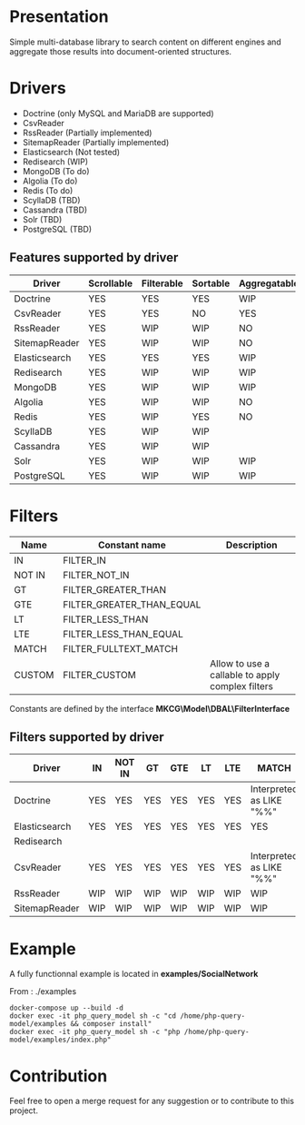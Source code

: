 # Presentation

Simple multi-database library to search content on different engines and aggregate those results into document-oriented structures.

# Drivers

* Doctrine (only MySQL and MariaDB are supported)
* CsvReader
* RssReader (Partially implemented)
* SitemapReader (Partially implemented)
* Elasticsearch (Not tested)
* Redisearch (WIP)
* MongoDB (To do)
* Algolia (To do)
* Redis (To do)
* ScyllaDB (TBD)
* Cassandra (TBD)
* Solr (TBD)
* PostgreSQL (TBD)


Features supported by driver
----------------------------

| Driver            | Scrollable | Filterable | Sortable | Aggregatable |
| ----------------- | ---------- | ---------- | -------- | ------------ |
| Doctrine          | YES        | YES        | YES      | WIP          |
| CsvReader         | YES        | YES        | NO       | YES          |
| RssReader         | YES        | WIP        | WIP      | NO           |
| SitemapReader     | YES        | WIP        | WIP      | NO           |
| Elasticsearch     | YES        | YES        | YES      | WIP          |
| Redisearch        | YES        | WIP        | WIP      | WIP          |
| MongoDB           | YES        | WIP        | WIP      | WIP          |
| Algolia           | YES        | WIP        | WIP      | NO           |
| Redis             | YES        | WIP        | YES      | NO           |
| ScyllaDB          | YES        | WIP        | WIP      |              |
| Cassandra         | YES        | WIP        | WIP      |              |
| Solr              | YES        | WIP        | WIP      | WIP          |
| PostgreSQL        | YES        | WIP        | WIP      | WIP          |

# Filters

| Name   | Constant name                | Description                                      |
| ------ | ---------------------------- | ------------------------------------------------ |
| IN     | FILTER_IN                    |                                                  |
| NOT IN | FILTER_NOT_IN                |                                                  |
| GT     | FILTER_GREATER_THAN          |                                                  |
| GTE    | FILTER_GREATER_THAN_EQUAL    |                                                  |
| LT     | FILTER_LESS_THAN             |                                                  |
| LTE    | FILTER_LESS_THAN_EQUAL       |                                                  |
| MATCH  | FILTER_FULLTEXT_MATCH        |                                                  |
| CUSTOM | FILTER_CUSTOM                | Allow to use a callable to apply complex filters |

Constants are defined by the interface **MKCG\Model\DBAL\FilterInterface**


Filters supported by driver
---------------------------

| Driver        | IN  | NOT IN | GT  | GTE | LT  | LTE | MATCH                           |
| ------------- | --- | ------ | --- | --- | --- | --- | ------------------------------- |
| Doctrine      | YES | YES    | YES | YES | YES | YES | Interpreted as LIKE "%<value>%" |
| Elasticsearch | YES | YES    | YES | YES | YES | YES | YES                             |
| Redisearch    |     |        |     |     |     |     |                                 |
| CsvReader     | YES | YES    | YES | YES | YES | YES | Interpreted as LIKE "%<value>%" |
| RssReader     | WIP | WIP    | WIP | WIP | WIP | WIP | WIP                             |
| SitemapReader | WIP | WIP    | WIP | WIP | WIP | WIP | WIP                             |


# Example

A fully functionnal example is located in **examples/SocialNetwork**

From : ./examples

```
docker-compose up --build -d
docker exec -it php_query_model sh -c "cd /home/php-query-model/examples && composer install"
docker exec -it php_query_model sh -c "php /home/php-query-model/examples/index.php"
```

# Contribution

Feel free to open a merge request for any suggestion or to contribute to this project.
